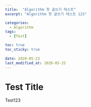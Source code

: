 ```yaml
---
title:  "Algorithm 첫 글쓰기 테스트" 
excerpt: "Algorithm 첫 글쓰기 테스트 123"

categories:
  - Algorithm
tags:
  - [Test]

toc: true
toc_sticky: true
 
date: 2020-05-23
last_modified_at: 2020-05-25
---
```



# Test Title
Test123
